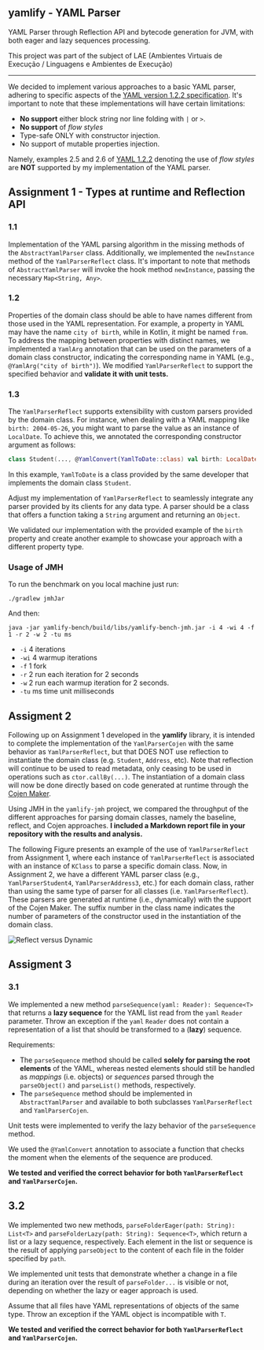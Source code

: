 ## yamlify - YAML Parser

YAML Parser through Reflection API and bytecode generation for JVM, 
with both eager and lazy sequences processing.

This project was part of the subject of LAE (Ambientes Virtuais de Execução / Linguagens e Ambientes de Execução)

***

We decided to implement various approaches to a basic YAML
parser, adhering to specific aspects of the [YAML version 1.2.2 specification](https://yaml.org/spec/1.2.2).
It's important to note that these implementations will have certain limitations:
* **No support** either block string nor line folding with `|` or `>`.
* **No support** of _flow styles_
* Type-safe ONLY with constructor injection. 
* No support of mutable properties injection.

Namely, examples 2.5 and 2.6 of [YAML 1.2.2](https://yaml.org/spec/1.2.2)
denoting the use of _flow styles_ are **NOT** supported by my implementation
of the YAML parser.

## Assignment 1 - Types at runtime and Reflection API

### 1.1

Implementation of the YAML parsing algorithm in the missing methods
of the `AbstractYamlParser` class. 
Additionally, we implemented the `newInstance` method of the
`YamlParserReflect` class. 
It's important to note that methods of `AbstractYamlParser` will invoke the hook
method `newInstance`, passing the necessary `Map<String, Any>`.

### 1.2

Properties of the domain class should be able to have names different from
those used in the YAML representation.
For example, a property in YAML may have the name `city of birth`, while in
Kotlin, it might be named `from`.
To address the mapping between properties with distinct names, we implemented a
`YamlArg` annotation that can be used on the parameters of a domain class
constructor, indicating the corresponding name in YAML (e.g., `@YamlArg("city
of birth")`).
We modified `YamlParserReflect` to support the specified behavior and **validate it with unit tests.**

### 1.3

The `YamlParserReflect` supports extensibility with custom parsers
provided by the domain class.
For instance, when dealing with a YAML mapping like `birth: 2004-05-26`, you
might want to parse the value as an instance of `LocalDate`. 
To achieve this, we annotated the corresponding constructor argument as
follows:

```kotlin
class Student(..., @YamlConvert(YamlToDate::class) val birth: LocalDate, ...)
```

In this example, `YamlToDate` is a class provided by the same developer that
implements the domain class `Student`.

Adjust my implementation of `YamlParserReflect` to seamlessly integrate any
parser provided by its clients for any data type.
A parser should be a class that offers a function taking a `String` argument and
returning an `Object`.

We validated our implementation with the provided example of the `birth` property
and create another example to showcase your approach with a different property
type.

### Usage of JMH

To run the benchmark on you local machine just run:

```
./gradlew jmhJar
```

And then:

```
java -jar yamlify-bench/build/libs/yamlify-bench-jmh.jar -i 4 -wi 4 -f 1 -r 2 -w 2 -tu ms
```

* `-i`  4 iterations
* `-wi` 4 warmup iterations
* `-f`  1 fork
* `-r`  2 run each iteration for 2 seconds
* `-w`  2 run each warmup iteration for 2 seconds.
* `-tu` ms time unit milliseconds 

## Assigment 2

Following up on Assignment 1 developed in the **yamlify** library, it is
intended to complete the implementation of the `YamlParserCojen` with the same
behavior as `YamlParserReflect`, but that DOES NOT use reflection to instantiate
the domain class (e.g. `Student`, `Address`, etc).
Note that reflection will continue to be used to read metadata, only ceasing to
be used in operations such as `ctor.callBy(...)`.
The instantiation of a domain class will now be done directly based on code
generated at runtime through the [Cojen Maker](https://github.com/cojen/Maker).

Using JMH in the `yamlify-jmh` project, we compared the throughput of the different
approaches for parsing domain classes, namely the baseline, reflect, and Cojen
approaches.
**I included a Markdown report file in your repository with the results and analysis.**


The following Figure presents an example of the use of `YamlParserReflect` from
Assignment 1, where each instance of `YamlParserReflect` is associated with an
instance of `KClass` to parse a specific domain class.
Now, in Assignment 2, we have a different YAML parser class (e.g.,
`YamlParserStudent4`, `YamlParserAddress3`, etc.) for each domain class, rather
than using the same type of parser for all classes (i.e. `YamlParserReflect`).
These parsers are generated at runtime (i.e., dynamically) with the support of
the Cojen Maker.
The suffix number in the class name indicates the number of parameters of the
constructor used in the instantiation of the domain class.

![Reflect versus Dynamic](reflect-versus-dynamic.png "Reflect versus Dynamic")

## Assigment 3

### 3.1

We implemented a new method `parseSequence(yaml: Reader): Sequence<T>` that returns
a **lazy sequence** for the YAML list read from the `yaml` `Reader` parameter.
Throw an exception if the `yaml` `Reader` does not contain a representation of a
list that should be transformed to a (**lazy**) sequence.

Requirements:
* The `parseSequence` method should be called **solely for parsing the root
  elements** of the YAML, whereas
  nested elements should still be handled as
  _mappings_ (i.e. objects) or _sequences_ parsed through the `parseObject()` and
  `parseList()` methods, respectively.
* The `parseSequence` method should be implemented in `AbstractYamlParser` and
  available to both subclasses `YamlParserReflect` and `YamlParserCojen`.

Unit tests were implemented to verify the lazy behavior of the `parseSequence`
method.

We used the `@YamlConvert` annotation to associate a function
that checks the moment when the elements of the sequence are produced.

**We tested and verified the correct behavior for both `YamlParserReflect` and
`YamlParserCojen`.**

## 3.2

We implemented two new methods, `parseFolderEager(path: String): List<T>` and
`parseFolderLazy(path: String): Sequence<T>`, which return a list or a lazy
sequence, respectively. Each element in the list or sequence is the result of
applying `parseObject` to the content of each file in the folder specified by
`path`.

We implemented unit tests that demonstrate whether a change in a file during an
iteration over the result of `parseFolder...` is visible or not, depending on
whether the lazy or eager approach is used.

Assume that all files have YAML representations of objects of the same type.
Throw an exception if the YAML object is incompatible with `T`.

**We tested and verified the correct behavior for both `YamlParserReflect` and
`YamlParserCojen`.**